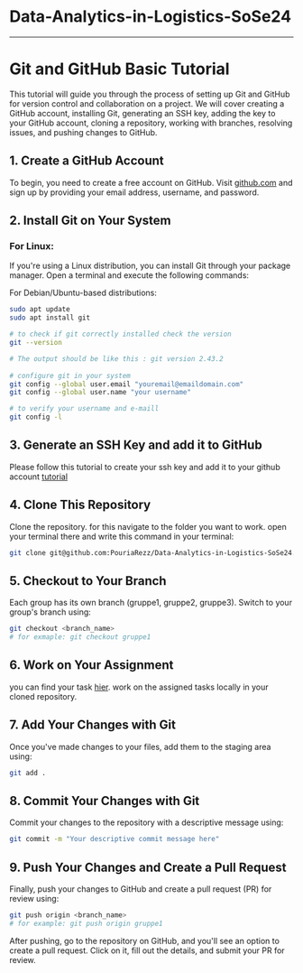 # Data-Analytics-in-Logistics-SoSe24
---

# Git and GitHub Basic Tutorial

This tutorial will guide you through the process of setting up Git and GitHub for version control and collaboration on a project. We will cover creating a GitHub account, installing Git, generating an SSH key, adding the key to your GitHub account, cloning a repository, working with branches, resolving issues, and pushing changes to GitHub.

## 1. Create a GitHub Account

To begin, you need to create a free account on GitHub. Visit [github.com](https://github.com/) and sign up by providing your email address, username, and password.

## 2. Install Git on Your System

### For Linux:

If you're using a Linux distribution, you can install Git through your package manager. Open a terminal and execute the following commands:

For Debian/Ubuntu-based distributions:
```bash
sudo apt update
sudo apt install git

# to check if git correctly installed check the version
git --version

# The output should be like this : git version 2.43.2
 
# configure git in your system
git config --global user.email "youremail@emaildomain.com"
git config --global user.name "your username"

# to verify your username and e-maill
git config -l
```
## 3. Generate an SSH Key and add it to GitHub

Please follow this tutorial to create your ssh key and add it to your github account [tutorial](https://kinsta.com/blog/generate-ssh-key/)


## 4. Clone This Repository
Clone the repository. for this navigate to the folder you want to work. open your terminal there and write this command in your terminal:

```bash
git clone git@github.com:PouriaRezz/Data-Analytics-in-Logistics-SoSe24.git 
```

## 5. Checkout to Your Branch
Each group has its own branch (gruppe1, gruppe2, gruppe3). Switch to your group's branch using:

```bash
git checkout <branch_name>
# for exmaple: git checkout gruppe1
```

## 6. Work on Your Assignment
you can find your task [hier](https://github.com/PouriaRezz/Data-Analytics-in-Logistics-SoSe24/issues).
work on the assigned tasks locally in your cloned repository.

## 7. Add Your Changes with Git
Once you've made changes to your files, add them to the staging area using:

```bash
git add .
```
## 8. Commit Your Changes with Git
Commit your changes to the repository with a descriptive message using:
```bash
git commit -m "Your descriptive commit message here"

```

## 9. Push Your Changes and Create a Pull Request

Finally, push your changes to GitHub and create a pull request (PR) for review using:

```bash
git push origin <branch_name>
# for example: git push origin gruppe1
```
After pushing, go to the repository on GitHub, and you'll see an option to create a pull request. Click on it, fill out the details, and submit your PR for review.
